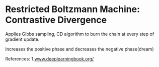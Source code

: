 # Restricted Boltzmann Machine: Contrastive Divergence

Applies Gibbs sampling, CD algorithm to burn the chain at every step of gradient update.

Increases the positive phase and decreases the negative phase(dream)

References:
1.www.deeplearningbook.org/

